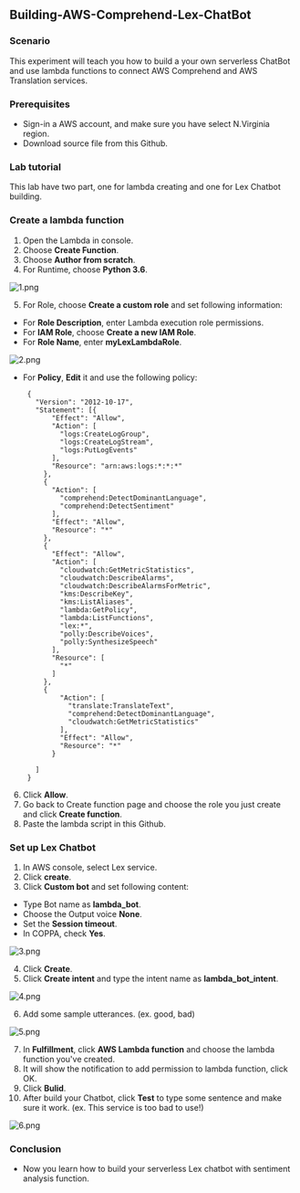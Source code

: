 ## Building-AWS-Comprehend-Lex-ChatBot

### Scenario
This experiment will teach you how to build a your own serverless ChatBot and use lambda functions to connect AWS Comprehend and AWS Translation services.

### Prerequisites
* Sign-in a AWS account, and make sure you have select N.Virginia region.
* Download source file from this Github.

### Lab tutorial
This lab have two part, one for lambda creating and one for Lex Chatbot building.

### Create a lambda function
1.  Open the Lambda in console.
2.  Choose **Create Function**.
3.  Choose **Author from scratch**.
4.  For Runtime, choose **Python 3.6**.

![1.png](/Lex_img/1.png)


5.  For Role, choose **Create a custom role** and set following information:
*  For **Role Description**, enter Lambda execution role permissions.
*  For **IAM Role**, choose **Create a new IAM Role**.
*  For **Role Name**, enter **myLexLambdaRole**.

![2.png](/Lex_img/2.png)

*  For **Policy**, **Edit** it and use the following policy:

        {
          "Version": "2012-10-17",
          "Statement": [{
              "Effect": "Allow",
              "Action": [
                "logs:CreateLogGroup",
                "logs:CreateLogStream",
                "logs:PutLogEvents"
              ],
              "Resource": "arn:aws:logs:*:*:*"
            },
            {
              "Action": [
                "comprehend:DetectDominantLanguage",
                "comprehend:DetectSentiment"
              ],
              "Effect": "Allow",
              "Resource": "*"
            },
            {
              "Effect": "Allow",
              "Action": [
                "cloudwatch:GetMetricStatistics",
                "cloudwatch:DescribeAlarms",
                "cloudwatch:DescribeAlarmsForMetric",
                "kms:DescribeKey",
                "kms:ListAliases",
                "lambda:GetPolicy",
                "lambda:ListFunctions",
                "lex:*",
                "polly:DescribeVoices",
                "polly:SynthesizeSpeech"
              ],
              "Resource": [
                "*"
              ]
            },
            {
                "Action": [
                  "translate:TranslateText",
                  "comprehend:DetectDominantLanguage",
                  "cloudwatch:GetMetricStatistics"
                ],
                "Effect": "Allow",
                "Resource": "*"
              }

          ]
        }
6. Click **Allow**.
7. Go back to Create function page and choose the role you just create and click **Create function**.
8. Paste the lambda script in this Github.

### Set up Lex Chatbot
1. In AWS console, select Lex service.
2. Click **create**.
3. Click **Custom bot** and set following content:
* Type Bot name as **lambda_bot**.
* Choose the Output voice **None**.
* Set the **Session timeout**.
* In COPPA, check **Yes**.

![3.png](/Lex_img/3.png)


4. Click **Create**.   
5. Click **Create intent** and type the intent name as **lambda_bot_intent**.

![4.png](/Lex_img/4.png)


6. Add some sample utterances. (ex. good, bad) 

![5.png](/Lex_img/5.png)

7. In **Fulfillment**, click **AWS Lambda function** and choose the lambda function you've created.
8. It will show the notification to add permission to lambda function, click OK.
9. Click **Bulid**.
10. After build your Chatbot, click **Test** to type some sentence and make sure it work. (ex. This service is too bad to use!)

![6.png](/Lex_img/6.png)



### Conclusion
* Now you learn how to build your serverless Lex chatbot with sentiment analysis function.

